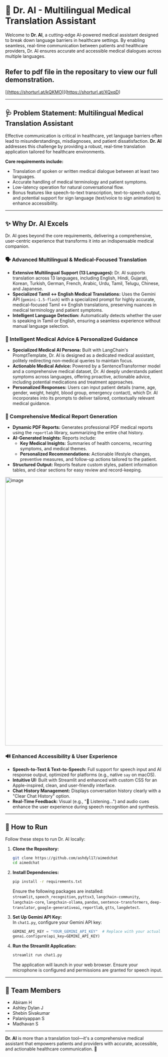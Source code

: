 # 🏥 Dr. AI - Multilingual Medical Translation Assistant

Welcome to **Dr. AI**, a cutting-edge AI-powered medical assistant designed to break down language barriers in healthcare settings. By enabling seamless, real-time communication between patients and healthcare providers, Dr. AI ensures accurate and accessible medical dialogues across multiple languages.

## Refer to pdf file in the repositary to view our full demonstration.
[[(https://shorturl.at/kQKMO)](https://shorturl.at/kQKMO)](https://shorturl.at/XQxqD)

---

## 🩺 Problem Statement: Multilingual Medical Translation Assistant

Effective communication is critical in healthcare, yet language barriers often lead to misunderstandings, misdiagnoses, and patient dissatisfaction. **Dr. AI** addresses this challenge by providing a robust, real-time translation application tailored for healthcare environments.  

**Core requirements include:**  
- Translation of spoken or written medical dialogue between at least two languages.  
- Accurate handling of medical terminology and patient symptoms.  
- Low-latency operation for natural conversational flow.  
- Bonus features like speech-to-text transcription, text-to-speech output, and potential support for sign language (text/voice to sign animation) to enhance accessibility.

---

## ✨ Why Dr. AI Excels

Dr. AI goes beyond the core requirements, delivering a comprehensive, user-centric experience that transforms it into an indispensable medical companion.

### 🗣️ Advanced Multilingual & Medical-Focused Translation

- **Extensive Multilingual Support (13 Languages):** Dr. AI supports translation across 13 languages, including English, Hindi, Gujarati, Korean, Turkish, German, French, Arabic, Urdu, Tamil, Telugu, Chinese, and Japanese.  
- **Specialized Tamil ↔ English Medical Translations:** Uses the Gemini API (`gemini-1.5-flash`) with a specialized prompt for highly accurate, medical-focused Tamil ↔ English translations, preserving nuances in medical terminology and patient symptoms.  
- **Intelligent Language Detection:** Automatically detects whether the user is speaking in Tamil or English, ensuring a seamless experience without manual language selection.

### 🧠 Intelligent Medical Advice & Personalized Guidance

- **Specialized Medical AI Persona:** Built with LangChain's PromptTemplate, Dr. AI is designed as a dedicated medical assistant, politely redirecting non-medical queries to maintain focus.  
- **Actionable Medical Advice:** Powered by a SentenceTransformer model and a comprehensive medical dataset, Dr. AI deeply understands patient symptoms across languages, offering proactive, actionable advice, including potential medications and treatment approaches.  
- **Personalized Responses:** Users can input patient details (name, age, gender, weight, height, blood group, emergency contact), which Dr. AI incorporates into its prompts to deliver tailored, contextually relevant medical guidance.

### 📄 Comprehensive Medical Report Generation

- **Dynamic PDF Reports:** Generates professional PDF medical reports using the `reportlab` library, summarizing the entire chat history.  
- **AI-Generated Insights:** Reports include:  
  - **Key Medical Insights:** Summaries of health concerns, recurring symptoms, and medical themes.  
  - **Personalized Recommendations:** Actionable lifestyle changes, preventive measures, and follow-up actions tailored to the patient.  
- **Structured Output:** Reports feature custom styles, patient information tables, and clear sections for easy review and record-keeping.

<img width="1254" height="855" alt="image" src="https://github.com/user-attachments/assets/78c010fd-cbb6-4ac9-a23d-4952c58a7067" />

### 🔊 Enhanced Accessibility & User Experience

- **Speech-to-Text & Text-to-Speech:** Full support for speech input and AI response output, optimized for platforms (e.g., native `say` on macOS).  
- **Intuitive UI:** Built with Streamlit and enhanced with custom CSS for an Apple-inspired, clean, and user-friendly interface.  
- **Chat History Management:** Displays conversation history clearly with a "Clear Chat History" option.  
- **Real-Time Feedback:** Visual (e.g., "🎤 Listening...") and audio cues enhance the user experience during speech recognition and synthesis.

---

## 🚀 How to Run

Follow these steps to run Dr. AI locally:

1. **Clone the Repository:**
   ```bash
   git clone https://github.com/ashdyl17/aimedchat
   cd aimedchat
   ```

2. **Install Dependencies:**
   ```bash
   pip install -r requirements.txt
   ```  
   Ensure the following packages are installed:  
   `streamlit`, `speech_recognition`, `pyttsx3`, `langchain-community`, `langchain-core`, `langchain-ollama`, `pandas`, `sentence-transformers`, `deep-translator`, `google-generativeai`, `reportlab`, `gtts`, `langdetect`.

3. **Set Up Gemini API Key:**  
   In `chat1.py`, configure your Gemini API key:  
   ```python
   GEMINI_API_KEY = "YOUR_GEMINI_API_KEY"  # Replace with your actual key
   genai.configure(api_key=GEMINI_API_KEY)
   ```

4. **Run the Streamlit Application:**
   ```bash
   streamlit run chat1.py
   ```  
   The application will launch in your web browser. Ensure your microphone is configured and permissions are granted for speech input.

---

## 👥 Team Members

- Abiram H  
- Ashley Dylan J  
- Shebin Sivakumar  
- Palaniyappan S  
- Madhavan S  

---

**Dr. AI** is more than a translation tool—it's a comprehensive medical assistant that empowers patients and providers with accurate, accessible, and actionable healthcare communication. 🌟
